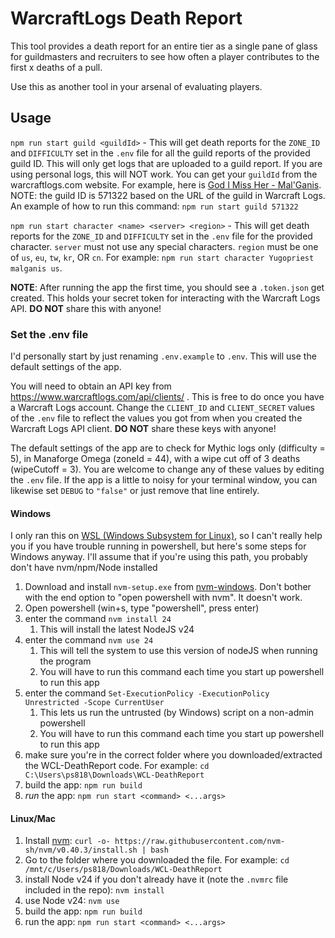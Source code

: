 # WarcraftLogs Death Report

This tool provides a death report for an entire tier as a single pane of glass for guildmasters and recruiters
to see how often a player contributes to the first x deaths of a pull.

Use this as another tool in your arsenal of evaluating players.

## Usage

`npm run start guild <guildId>` - This will get death reports for the `ZONE_ID` and `DIFFICULTY` set in the `.env` file for all the guild reports of the provided guild ID. This will only get logs that are uploaded to a guild report. If you are using personal logs, this will NOT work. You can get your `guildId` from the warcraftlogs.com website. For example, here is [God I Miss Her - Mal'Ganis](https://www.warcraftlogs.com/guild/id/571322). NOTE: the guild ID is 571322 based on the URL of the guild in Warcraft Logs. An example of how to run this command: `npm run start guild 571322`

`npm run start character <name> <server> <region>` - This will get death reports for the `ZONE_ID` and `DIFFICULTY` set in the `.env` file for the provided character. `server` must not use any special characters. `region` must be one of `us`, `eu`, `tw`, `kr`, OR `cn`. For example: `npm run start character Yugopriest malganis us`.

**NOTE**: After running the app the first time, you should see a `.token.json` get created. This holds your secret token for interacting with the Warcraft Logs API. **DO NOT** share this with anyone!

### Set the .env file

I'd personally start by just renaming `.env.example` to `.env`. This will use the default settings of the app.

You will need to obtain an API key from https://www.warcraftlogs.com/api/clients/
. This is free to do once you have a Warcraft Logs account. Change the `CLIENT_ID` and `CLIENT_SECRET` values of the `.env` file to reflect the values you got from when you created the Warcraft Logs API client. **DO NOT** share these keys with anyone!

The default settings of the app are to check for Mythic logs only (difficulty = 5), in Manaforge Omega (zoneId = 44), with a wipe cut off of 3 deaths (wipeCutoff = 3). You are welcome to change any of these values by editing the `.env` file. If the app is a little to noisy for your terminal window, you can likewise set `DEBUG` to `"false"` or just remove that line entirely.

#### Windows

I only ran this on [WSL (Windows Subsystem for Linux)](https://learn.microsoft.com/en-us/windows/wsl/install), so I can't really help you if you have trouble running in powershell, but here's some steps for Windows anyway. I'll assume that if you're using this path, you probably don't have nvm/npm/Node installed

1. Download and install `nvm-setup.exe` from [nvm-windows](https://github.com/coreybutler/nvm-windows/releases). Don't bother with the end option to "open powershell with nvm". It doesn't work.
2. Open powershell (win+s, type "powershell", press enter)
3. enter the command `nvm install 24`
    1. This will install the latest NodeJS v24
4. enter the command `nvm use 24`
    1. This will tell the system to use this version of nodeJS when running the program
    2. You will have to run this command each time you start up powershell to run this app
5. enter the command `Set-ExecutionPolicy -ExecutionPolicy Unrestricted -Scope CurrentUser`
    1. This lets us run the untrusted (by Windows) script on a non-admin powershell
    2. You will have to run this command each time you start up powershell to run this app
6. make sure you're in the correct folder where you downloaded/extracted the WCL-DeathReport code. For example: `cd C:\Users\ps818\Downloads\WCL-DeathReport`
7. build the app: `npm run build`
8. *run* the app: `npm run start <command> <...args>`

#### Linux/Mac

1. Install [nvm](https://github.com/nvm-sh/nvm): `curl -o- https://raw.githubusercontent.com/nvm-sh/nvm/v0.40.3/install.sh | bash`
2. Go to the folder where you downloaded the file. For example: `cd /mnt/c/Users/ps818/Downloads/WCL-DeathReport`
3. install Node v24 if you don't already have it (note the `.nvmrc` file included in the repo): `nvm install`
4. use Node v24: `nvm use`
5. build the app: `npm run build`
6. run the app: `npm run start <command> <...args>`
